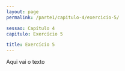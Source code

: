 ```yaml
---
layout: page
permalink: /parte1/capitulo-4/exercicio-5/

sessao: Capítulo 4
capitulo: Exercício 5

title: Exercício 5
---
```


Aqui vai o texto